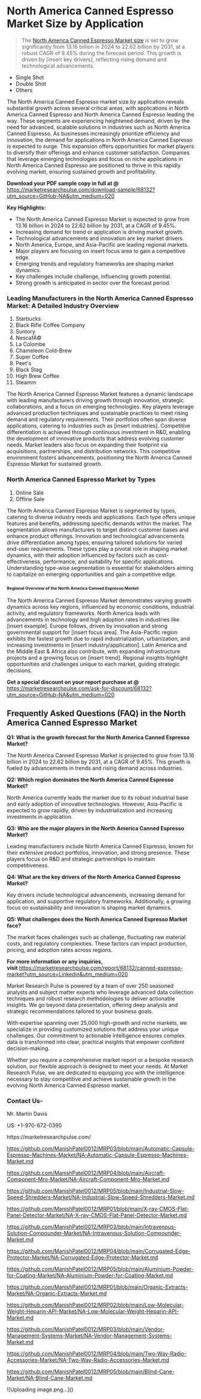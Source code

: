 <h1>North America Canned Espresso Market&nbsp;Size by Application</h1><blockquote><p>The <a href="https://marketresearchpulse.com/download-sample/68132?utm_source=GitHub-NA&amp;utm_medium=020">North America Canned Espresso Market size</a> is set to grow significantly from 13.16 billion in 2024 to 22.62 billion by 2031, at a robust CAGR of 9.45% during the forecast period. This growth is driven by [insert key drivers], reflecting rising demand and technological advancements.</p></blockquote><ul><li>Single Shot<li> Double Shot<li> Others</li></ul><p>The North America Canned Espresso market size by application reveals substantial growth across several critical areas, with applications in North America Canned Espresso and North America Canned Espresso leading the way. These segments are experiencing heightened demand, driven by the need for advanced, scalable solutions in industries such as North America Canned Espresso. As businesses increasingly prioritize efficiency and innovation, the demand for applications in North America Canned Espresso is expected to surge. This expansion offers opportunities for market players to diversify their offerings and enhance customer satisfaction. Companies that leverage emerging technologies and focus on niche applications in North America Canned Espresso are positioned to thrive in this rapidly evolving market, ensuring sustained growth and profitability.</p><p><strong>Download your PDF sample copy in full at @ </strong><a href="https://marketresearchpulse.com/download-sample/68132?utm_source=GitHub-NA&amp;utm_medium=020">https://marketresearchpulse.com/download-sample/68132?utm_source=GitHub-NA&amp;utm_medium=020</a></p><p><strong>Key Highlights: </strong></p><ul><li>The North America Canned Espresso Market is expected to grow from 13.16 billion in 2024 to 22.62 billion by 2031, at a CAGR of 9.45%.</li><li>Increasing demand for trend or application is driving market growth.</li><li>Technological advancements and innovation are key market drivers.</li><li>North America, Europe, and Asia-Pacific are leading regional markets.</li><li>Major players are focusing on insert focus area to gain a competitive edge.</li><li>Emerging trends and regulatory frameworks are shaping market dynamics.</li><li>Key challenges include challenge, influencing growth potential.</li><li>Strong growth is anticipated in sector over the forecast period.</li></ul><h3>Leading Manufacturers in the North America Canned Espresso Market: A Detailed Industry Overview</h3><ol><li>Starbucks</li><li>Black Rifle Coffee Company</li><li>Suntory</li><li>NescafÃ©</li><li>La Colombe</li><li>Chameleon Cold-Brew</li><li>Super Coffee</li><li>Peet's</li><li>Black Stag</li><li>High Brew Coffee</li><li>Steamm</li></ol><div class="flex max-w-full flex-col flex-grow"><div class="min-h-8 text-message flex w-full flex-col items-end gap-2 whitespace-normal break-words [.text-message+&amp;]:mt-5" dir="auto" data-message-author-role="assistant" data-message-id="fd8432e4-4910-450d-b182-61b7bfb0a01f" data-message-model-slug="gpt-4o"><div class="flex w-full flex-col gap-1 empty:hidden first:pt-[3px]"><div class="markdown prose w-full break-words dark:prose-invert light"><p>The North America Canned Espresso Market features a dynamic landscape with leading manufacturers driving growth through innovation, strategic collaborations, and a focus on emerging technologies. Key players leverage advanced production techniques and sustainable practices to meet rising demand and regulatory requirements. Their portfolios often span diverse applications, catering to industries such as [insert industries]. Competitive differentiation is achieved through continuous investment in R&amp;D, enabling the development of innovative products that address evolving customer needs. Market leaders also focus on expanding their footprint via acquisitions, partnerships, and distribution networks. This competitive environment fosters advancements, positioning the North America Canned Espresso Market for sustained growth.</p></div></div></div></div><h3>North America Canned Espresso Market by Types</h3><ol><li>Online Sale<li> Offline Sale</li></ol><div class="flex max-w-full flex-col flex-grow"><div class="min-h-8 text-message flex w-full flex-col items-end gap-2 whitespace-normal break-words [.text-message+&amp;]:mt-5" dir="auto" data-message-author-role="assistant" data-message-id="084470be-0bb7-4664-bddf-5156b4f41249" data-message-model-slug="gpt-4o-mini"><div class="flex w-full flex-col gap-1 empty:hidden first:pt-[3px]"><div class="markdown prose w-full break-words dark:prose-invert light"><p>The North America Canned Espresso Market is segmented by types, catering to diverse industry needs and applications. Each type offers unique features and benefits, addressing specific demands within the market. The segmentation allows manufacturers to target distinct customer bases and enhance product offerings. Innovation and technological advancements drive differentiation among types, ensuring tailored solutions for varied end-user requirements. These types play a pivotal role in shaping market dynamics, with their adoption influenced by factors such as cost-effectiveness, performance, and suitability for specific applications. Understanding type-wise segmentation is essential for stakeholders aiming to capitalize on emerging opportunities and gain a competitive edge.</p></div></div></div></div><h3><span style="font-size: 11px;">Regional Overview of the North America Canned Espresso Market</span></h3><div class="flex max-w-full flex-col flex-grow"><div class="min-h-8 text-message flex w-full flex-col items-end gap-2 whitespace-normal break-words [.text-message+&amp;]:mt-5" dir="auto" data-message-author-role="assistant" data-message-id="e9038762-ce64-4e30-91c9-9bd413514231" data-message-model-slug="gpt-4o-mini"><div class="flex w-full flex-col gap-1 empty:hidden first:pt-[3px]"><div class="markdown prose w-full break-words dark:prose-invert light"><p>The North America Canned Espresso Market demonstrates varying growth dynamics across key regions, influenced by economic conditions, industrial activity, and regulatory frameworks. North America leads with advancements in technology and high adoption rates in industries like [insert example]. Europe follows, driven by innovation and strong governmental support for [insert focus area]. The Asia-Pacific region exhibits the fastest growth due to rapid industrialization, urbanization, and increasing investments in [insert industry/application]. Latin America and the Middle East &amp; Africa also contribute, with expanding infrastructure projects and a growing focus on [insert trend]. Regional insights highlight opportunities and challenges unique to each market, guiding strategic decisions.</p></div></div></div></div><p><strong>Get a special discount on your report purchase at @ </strong><a href="https://marketresearchpulse.com/ask-for-discount/68132?utm_source=GitHub-NA&amp;utm_medium=020">https://marketresearchpulse.com/ask-for-discount/68132?utm_source=GitHub-NA&amp;utm_medium=020</a></p><h2>Frequently Asked Questions (FAQ) in the North America Canned Espresso Market</h2><p><strong>Q1: What is the growth forecast for the North America Canned Espresso Market?</strong></p><p>The North America Canned Espresso Market is projected to grow from 13.16 billion in 2024 to 22.62 billion by 2031, at a CAGR of 9.45%. This growth is fueled by advancements in trends and rising demand across industries.</p><p><strong>Q2: Which region dominates the North America Canned Espresso Market?</strong></p><p>North America currently leads the market due to its robust industrial base and early adoption of innovative technologies. However, Asia-Pacific is expected to grow rapidly, driven by industrialization and increasing investments in application.</p><p><strong>Q3: Who are the major players in the North America Canned Espresso Market?</strong></p><p>Leading manufacturers include North America Canned Espresso, known for their extensive product portfolios, innovation, and strong presence. These players focus on R&amp;D and strategic partnerships to maintain competitiveness.</p><p><strong>Q4: What are the key drivers of the North America Canned Espresso Market?</strong></p><p>Key drivers include technological advancements, increasing demand for application, and supportive regulatory frameworks. Additionally, a growing focus on sustainability and innovation is shaping market dynamics.</p><p><strong>Q5: What challenges does the North America Canned Espresso Market face?</strong></p><p>The market faces challenges such as challenge, fluctuating raw material costs, and regulatory complexities. These factors can impact production, pricing, and adoption rates across regions.</p><p><strong>For more information or any inquiries, visit&nbsp;</strong><a href="https://marketresearchpulse.com/report/68132/canned-espresso-market?utm_source=Linkedin&utm_medium=020">https://marketresearchpulse.com/report/68132/canned-espresso-market?utm_source=Linkedin&utm_medium=020</a></p><p>Market Research Pulse is powered by a team of over 250 seasoned analysts and subject matter experts who leverage advanced data collection techniques and robust research methodologies to deliver actionable insights. We go beyond data presentation, offering deep analysis and strategic recommendations tailored to your business goals.</p><p>With expertise spanning over 25,000 high-growth and niche markets, we specialize in providing customized solutions that address your unique challenges. Our commitment to actionable intelligence ensures complex data is transformed into clear, practical insights that empower confident decision-making.</p><p>Whether you require a comprehensive market report or a bespoke research solution, our flexible approach is designed to meet your needs. At Market Research Pulse, we are dedicated to equipping you with the intelligence necessary to stay competitive and achieve sustainable growth in the evolving North America Canned Espresso market.</p><h3><strong>Contact Us-</strong></h3><p>Mr. Martin Davis</p><p>US: +1-970-672-0390</p><p>https://marketresearchpulse.com/</p><p><a href="https://github.com/ManishPatel0012/MRP03/blob/main/Automatic-Capsule-Espresso-Machines-Market/NA-Automatic-Capsule-Espresso-Machines-Market.md">https://github.com/ManishPatel0012/MRP03/blob/main/Automatic-Capsule-Espresso-Machines-Market/NA-Automatic-Capsule-Espresso-Machines-Market.md</a></p><p><a href="https://github.com/ManishPatel0012/MRP04/blob/main/Aircraft-Component-Mro-Market/NA-Aircraft-Component-Mro-Market.md">https://github.com/ManishPatel0012/MRP04/blob/main/Aircraft-Component-Mro-Market/NA-Aircraft-Component-Mro-Market.md</a></p><p><a href="https://github.com/ManishPatel0012/MRP05/blob/main/Industrial-Slow-Speed-Shredders-Market/NA-Industrial-Slow-Speed-Shredders-Market.md">https://github.com/ManishPatel0012/MRP05/blob/main/Industrial-Slow-Speed-Shredders-Market/NA-Industrial-Slow-Speed-Shredders-Market.md</a></p><p><a href="https://github.com/ManishPatel0012/MRP01/blob/main/X-ray-CMOS-Flat-Panel-Detector-Market/NA-X-ray-CMOS-Flat-Panel-Detector-Market.md">https://github.com/ManishPatel0012/MRP01/blob/main/X-ray-CMOS-Flat-Panel-Detector-Market/NA-X-ray-CMOS-Flat-Panel-Detector-Market.md</a></p><p><a href="https://github.com/ManishPatel0012/MRP03/blob/main/Intravenous-Solution-Compounder-Market/NA-Intravenous-Solution-Compounder-Market.md">https://github.com/ManishPatel0012/MRP03/blob/main/Intravenous-Solution-Compounder-Market/NA-Intravenous-Solution-Compounder-Market.md</a></p><p><a href="https://github.com/ManishPatel0012/MRP04/blob/main/Corrugated-Edge-Protector-Market/NA-Corrugated-Edge-Protector-Market.md">https://github.com/ManishPatel0012/MRP04/blob/main/Corrugated-Edge-Protector-Market/NA-Corrugated-Edge-Protector-Market.md</a></p><p><a href="https://github.com/ManishPatel0012/MRP05/blob/main/Aluminium-Powder-for-Coating-Market/NA-Aluminium-Powder-for-Coating-Market.md">https://github.com/ManishPatel0012/MRP05/blob/main/Aluminium-Powder-for-Coating-Market/NA-Aluminium-Powder-for-Coating-Market.md</a></p><p><a href="https://github.com/ManishPatel0012/MRP01/blob/main/Organic-Extracts-Market/NA-Organic-Extracts-Market.md">https://github.com/ManishPatel0012/MRP01/blob/main/Organic-Extracts-Market/NA-Organic-Extracts-Market.md</a></p><p><a href="https://github.com/ManishPatel0012/MRP02/blob/main/Low-Molecular-Weight-Heparin-API-Market/NA-Low-Molecular-Weight-Heparin-API-Market.md">https://github.com/ManishPatel0012/MRP02/blob/main/Low-Molecular-Weight-Heparin-API-Market/NA-Low-Molecular-Weight-Heparin-API-Market.md</a></p><p><a href="https://github.com/ManishPatel0012/MRP03/blob/main/Vendor-Management-Systems-Market/NA-Vendor-Management-Systems-Market.md">https://github.com/ManishPatel0012/MRP03/blob/main/Vendor-Management-Systems-Market/NA-Vendor-Management-Systems-Market.md</a></p><p><a href="https://github.com/ManishPatel0012/MRP04/blob/main/Two-Way-Radio-Accessories-Market/NA-Two-Way-Radio-Accessories-Market.md">https://github.com/ManishPatel0012/MRP04/blob/main/Two-Way-Radio-Accessories-Market/NA-Two-Way-Radio-Accessories-Market.md</a></p><p><a href="https://github.com/ManishPatel0012/MRP05/blob/main/Blind-Cane-Market/NA-Blind-Cane-Market.md">https://github.com/ManishPatel0012/MRP05/blob/main/Blind-Cane-Market/NA-Blind-Cane-Market.md</a></p>
![Uploading image.png…]()
